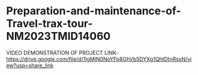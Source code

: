 # Preparation-and-maintenance-of-Travel-trax-tour-NM2023TMID14060

VIDEO DEMONSTRATION OF PROJECT LINK- https://drive.google.com/file/d/1lgMIN0NoYFp8GhVb5DYXg1QhtDtnRssN/view?usp=share_link

